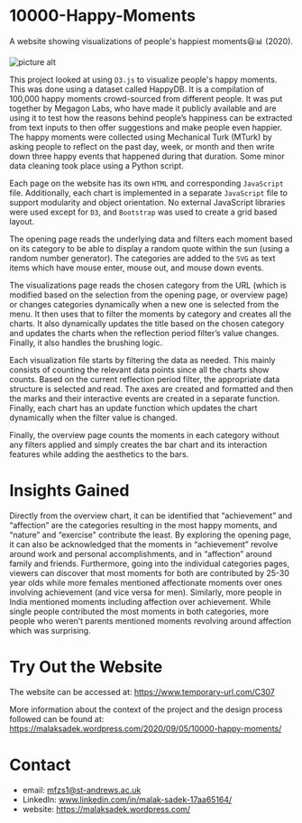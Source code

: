 # 10000-Happy-Moments
A website showing visualizations of people's happiest moments😃📊 (2020).

![picture alt](https://github.com/MalakSadek/10000-Happy-Moments/blob/master/screenshot.png "Screenshot")

This project looked at using `D3.js` to visualize people's happy moments. This was done using a dataset called HappyDB. It is a compilation of 100,000 happy moments crowd-sourced from different people. It was put together by Megagon Labs, who have made it publicly available and are using it to test how the reasons behind people’s happiness can be extracted from text inputs to then offer suggestions and make people even happier. The happy moments were collected using Mechanical Turk (MTurk) by asking people to reflect on the past day, week, or month and then write down three happy events that happened during that duration. Some minor data cleaning took place using a Python script.

Each page on the website has its own `HTML` and corresponding `JavaScript` file. Additionally, each chart is implemented in a separate `JavaScript` file to support modularity and object orientation. No external JavaScript libraries were used except for `D3`, and `Bootstrap` was used to create a grid based layout. 

The opening page reads the underlying data and filters each moment based on its category to be able to display a random quote within the sun (using a random number generator). The categories are added to the `SVG` as text items which have mouse enter, mouse out, and mouse down events.

The visualizations page reads the chosen category from the URL (which is modified based on the selection from the opening page, or overview page) or changes categories dynamically when a new one is selected from the menu. It then uses that to filter the moments by category and creates all the charts. It also dynamically updates the title based on the chosen category and updates the charts when the reflection period filter’s value changes. Finally, it also handles the brushing logic.

Each visualization file starts by filtering the data as needed. This mainly consists of counting the relevant data points since all the charts show counts. Based on the current reflection period filter, the appropriate data structure is selected and read. The axes are created and formatted and then the marks and their interactive events are created in a separate function. Finally, each chart has an update function which updates the chart dynamically when the filter value is changed.

Finally, the overview page counts the moments in each category without any filters applied and simply creates the bar chart and its interaction features while adding the aesthetics to the bars.

# Insights Gained

Directly from the overview chart, it can be identified that “achievement” and “affection” are the categories resulting in the most happy moments, and “nature” and “exercise" contribute the least. By exploring the opening page, it can also be acknowledged that the moments in “achievement” revolve around work and personal accomplishments, and in “affection” around family and friends. Furthermore, going into the individual categories pages, viewers can discover that most moments for both are contributed by 25-30 year olds while more females mentioned affectionate moments over ones involving achievement (and vice versa for men). Similarly, more people in India mentioned moments including affection over achievement. While single people contributed the most moments in both categories, more people who weren’t parents mentioned moments revolving around affection which was surprising.

# Try Out the Website

The website can be accessed at: https://www.temporary-url.com/C307

More information about the context of the project and the design process followed can be found at: https://malaksadek.wordpress.com/2020/09/05/10000-happy-moments/

# Contact

* email: mfzs1@st-andrews.ac.uk
* LinkedIn: www.linkedin.com/in/malak-sadek-17aa65164/
* website: https://malaksadek.wordpress.com/


